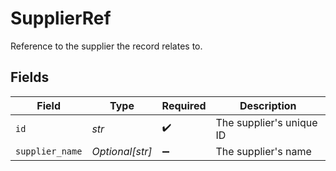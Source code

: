 # SupplierRef

Reference to the supplier the record relates to.


## Fields

| Field                    | Type                     | Required                 | Description              |
| ------------------------ | ------------------------ | ------------------------ | ------------------------ |
| `id`                     | *str*                    | :heavy_check_mark:       | The supplier's unique ID |
| `supplier_name`          | *Optional[str]*          | :heavy_minus_sign:       | The supplier's name      |